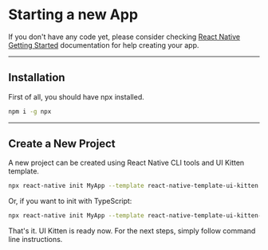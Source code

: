 # Starting a new App

If you don't have any code yet, please consider checking <a href="https://facebook.github.io/react-native/docs/getting-started" target="_blank">React Native Getting Started</a> documentation for help creating your app.

<hr>

## Installation

First of all, you should have npx installed.

```bash
npm i -g npx
```

<hr>

## Create a New Project

A new project can be created using React Native CLI tools and UI Kitten template.

```bash
npx react-native init MyApp --template react-native-template-ui-kitten
```

Or, if you want to init with TypeScript:
```bash
npx react-native init MyApp --template react-native-template-ui-kitten-typescript
```

That's it. UI Kitten is ready now. For the next steps, simply follow command line instructions.
